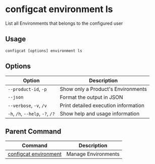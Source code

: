 # configcat environment ls
List all Environments that belongs to the configured user
## Usage
```
configcat [options] environment ls
```
## Options
| Option | Description |
| ------ | ----------- |
| `--product-id`, `-p` | Show only a Product's Environments |
| `--json` | Format the output in JSON |
| `--verbose`, `-v`, `/v` | Print detailed execution information |
| `-h`, `/h`, `--help`, `-?`, `/?` | Show help and usage information |
## Parent Command
| Command | Description |
| ------ | ----------- |
| [configcat environment](configcat-environment.md) | Manage Environments |
